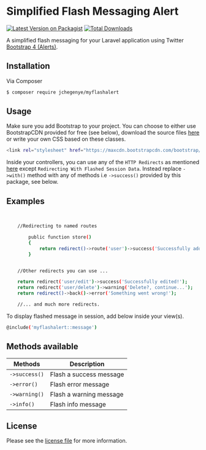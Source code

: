 # Simplified Flash Messaging Alert

[![Latest Version on Packagist][ico-version]][link-packagist]
[![Total Downloads][ico-downloads]][link-downloads]


A simplified flash messaging for your Laravel application using Twitter [Bootstrap 4 (Alerts)][bootstrap4-alerts].

## Installation

Via Composer

``` bash
$ composer require jchegenye/myflashalert
```

## Usage

Make sure you add Bootstrap to your project. You can choose to either use BootstrapCDN provided for free (see below), download the source files [here][bootstrap4-cdn] or write your own CSS based on these classes.

``` bash
<link rel="stylesheet" href="https://maxcdn.bootstrapcdn.com/bootstrap/4.0.0/css/bootstrap.min.css" integrity="sha384-Gn5384xqQ1aoWXA+058RXPxPg6fy4IWvTNh0E263XmFcJlSAwiGgFAW/dAiS6JXm" crossorigin="anonymous">
```
Inside your controllers, you can use any of the `HTTP Redirects` as mentioned [here][laravel-http-redirects] except `Redirecting With Flashed Session Data`. Instead replace `->with()` method with any of methods i.e `->success()` provided by this package, see below.

## Examples

``` bash


    //Redirecting to named routes

        public function store()
        {
            return redirect()->route('user')->success('Successfully added!');
        }

```

``` bash

    //Other redirects you can use ...

    return redirect('user/edit')->success('Successfully edited!');
    return redirect('user/delete')->warning('Delete?, continue...');
    return redirect()->back()->error('Something went wrong!');

    //... and much more redirects.

```

To display flashed message in session, add below inside your view(s).

``` bash
@include('myflashalert::message')
```

## Methods available

| **Methods** | **Description** |
| --- | --- |
| `->success()` | Flash a success message |
| `->error()` | Flash error message |
| `->warning()` | Flash a warning message |
| `->info()` | Flash info message |

## License

Please see the [license file](license.md) for more information.

[ico-version]: https://img.shields.io/packagist/v/jchegenye/myflashalert.svg?style=flat-square
[ico-downloads]: https://img.shields.io/packagist/dt/jchegenye/myflashalert.svg?style=flat-square
[ico-travis]: https://img.shields.io/travis/jchegenye/myflashalert/master.svg?style=flat-square
[ico-styleci]: https://styleci.io/repos/12345678/shield

[link-packagist]: https://packagist.org/packages/jchegenye/myflashalert
[link-downloads]: https://packagist.org/packages/jchegenye/myflashalert
[link-travis]: https://travis-ci.org/jchegenye/myflashalert
[link-styleci]: https://styleci.io/repos/12345678
[link-author]: https://jchegenye.me
[link-contributors]: https://jchegenye.me]
[link-author-email]: mailto:chegenyejackson@gmail.com

[bootstrap4-alerts]: https://getbootstrap.com/docs/4.0/components/alerts/
[bootstrap4-cdn]: https://getbootstrap.com/docs/4.0/getting-started/introduction/
[laravel-http-redirects]: https://laravel.com/docs/5.7/redirects#redirecting-with-flashed-session-data